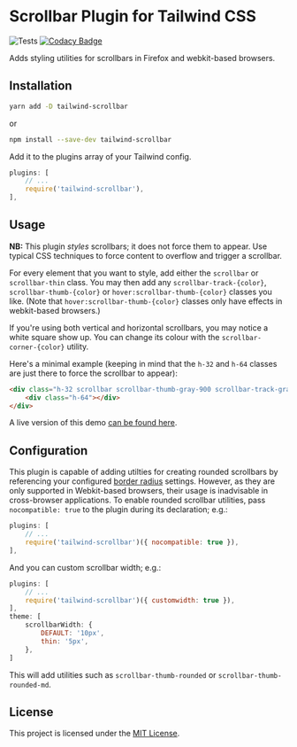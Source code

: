 # Scrollbar Plugin for Tailwind CSS
![Tests](https://github.com/adoxography/tailwind-scrollbar/workflows/Tests/badge.svg)
[![Codacy Badge](https://app.codacy.com/project/badge/Grade/af892fe4afc048c4860462c5fc736675)](https://www.codacy.com/gh/adoxography/tailwind-scrollbar/dashboard?utm_source=github.com&amp;utm_medium=referral&amp;utm_content=adoxography/tailwind-scrollbar&amp;utm_campaign=Badge_Grade)

Adds styling utilities for scrollbars in Firefox and webkit-based browsers.

## Installation

```bash
yarn add -D tailwind-scrollbar
```
or
```bash
npm install --save-dev tailwind-scrollbar
```

Add it to the plugins array of your Tailwind config.

```js
plugins: [
    // ...
    require('tailwind-scrollbar'),
],
```

## Usage

**NB:** This plugin *styles* scrollbars; it does not force them to appear. Use typical CSS techniques to force content to overflow and trigger a scrollbar.

For every element that you want to style, add either the `scrollbar` or `scrollbar-thin` class. You may then add any `scrollbar-track-{color}`, `scrollbar-thumb-{color}` or `hover:scrollbar-thumb-{color}` classes you like. (Note that `hover:scrollbar-thumb-{color}` classes only have effects in webkit-based browsers.)

If you're using both vertical and horizontal scrollbars, you may notice a white square show up. You can change its colour with the `scrollbar-corner-{color}` utility.

Here's a minimal example (keeping in mind that the `h-32` and `h-64` classes are just there to force the scrollbar to appear):

```html
<div class="h-32 scrollbar scrollbar-thumb-gray-900 scrollbar-track-gray-100">
    <div class="h-64"></div>
</div>
```

A live version of this demo [can be found here](https://tailwind-scrollbar-example.adoxography.repl.co/).

## Configuration

This plugin is capable of adding utilties for creating rounded scrollbars by referencing your configured [border radius](https://tailwindcss.com/docs/border-radius#customizing) settings. However, as they are only supported in Webkit-based browsers, their usage is inadvisable in cross-browser applications. To enable rounded scrollbar utilities, pass `nocompatible: true` to the plugin during its declaration; e.g.:

```js
plugins: [
    // ...
    require('tailwind-scrollbar')({ nocompatible: true }),
],
```

And you can custom scrollbar width; e.g.:

```js
plugins: [
    // ...
    require('tailwind-scrollbar')({ customwidth: true }),
],
theme: [
    scrollbarWidth: {
        DEFAULT: '10px',
        thin: '5px',
    },
]
```

This will add utilities such as `scrollbar-thumb-rounded` or `scrollbar-thumb-rounded-md`.

## License

This project is licensed under the [MIT License](/LICENSE).
